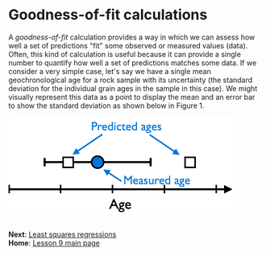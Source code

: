 # Goodness-of-fit calculations
A *goodness-of-fit* calculation provides a way in which we can assess how well a set of predictions "fit" some observed or measured values (data).
Often, this kind of calculation is useful because it can provide a single number to quantify how well a set of predictions matches some data.
If we consider a very simple case, let's say we have a single mean geochronological age for a rock sample with its uncertainty (the standard deviation for the individual grain ages in the sample in this case).
We might visually represent this data as a point to display the mean and an error bar to show the standard deviation as shown below in Figure 1.

![Data and predictions](../Images/data-and-predictions.png)

## 
**Next**: [Least squares regressions](least-squares.md)<br/>
**Home**: [Lesson 9 main page](https://github.com/Intro-Quantitative-Geology/Lesson-9-Fitting-data)<br/>

